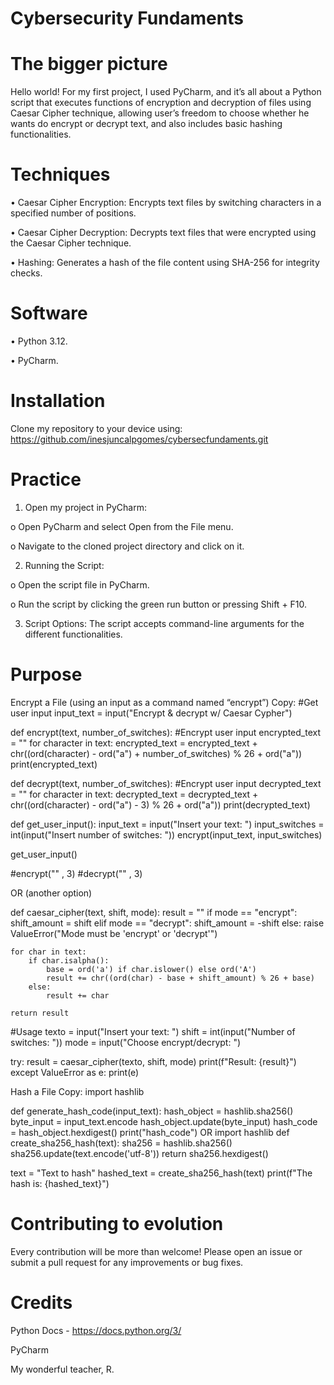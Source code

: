 # Cybersecurity Fundaments

# The bigger picture

Hello world! For my first project, I used PyCharm, and it’s all about a Python script that executes functions of encryption and decryption of files using Caesar Cipher technique, allowing user’s freedom to choose whether he wants do encrypt or decrypt text, and also includes basic hashing functionalities. 

# Techniques

•	Caesar Cipher Encryption: Encrypts text files by switching characters in a specified number of positions.

•	Caesar Cipher Decryption: Decrypts text files that were encrypted using the Caesar Cipher technique.

•	Hashing: Generates a hash of the file content using SHA-256 for integrity checks.

# Software

•	Python 3.12.

•	PyCharm.

# Installation

Clone my repository to your device using:  
https://github.com/inesjuncalpgomes/cybersecfundaments.git

# Practice

1.	Open my project in PyCharm:
    
o	Open PyCharm and select Open from the File menu.

o	Navigate to the cloned project directory and click on it.

2.	Running the Script:
   
o	Open the script file in PyCharm.

o	Run the script by clicking the green run button or pressing Shift + F10.

3.	Script Options: The script accepts command-line arguments for the different functionalities.
   
# Purpose

Encrypt a File (using an input as a command named “encrypt”)
Copy:
#Get user input
input_text = input("Encrypt & decrypt w/ Caesar Cypher")

def encrypt(text, number_of_switches):
    #Encrypt user input
    encrypted_text = ""
    for character in text:
        encrypted_text = encrypted_text + chr((ord(character) - ord("a") + number_of_switches) % 26 + ord("a"))
    print(encrypted_text)

def decrypt(text, number_of_switches):
    #Encrypt user input
    decrypted_text = ""
    for character in text:
        decrypted_text = decrypted_text + chr((ord(character) - ord("a") - 3) % 26 + ord("a"))
    print(decrypted_text)

def get_user_input():
    input_text = input("Insert your text: ")
    input_switches = int(input("Insert number of switches: "))
    encrypt(input_text, input_switches)

get_user_input()

#encrypt("" , 3)
#decrypt("" , 3)

OR (another option)


def caesar_cipher(text, shift, mode):
    result = ""
    if mode == "encrypt":
        shift_amount = shift
    elif mode == "decrypt":
        shift_amount = -shift
    else:
        raise ValueError("Mode must be 'encrypt' or 'decrypt'")

    for char in text:
        if char.isalpha():
            base = ord('a') if char.islower() else ord('A')
            result += chr((ord(char) - base + shift_amount) % 26 + base)
        else:
            result += char

    return result

#Usage
texto = input("Insert your text: ")
shift = int(input("Number of switches: "))
mode = input("Choose encrypt/decrypt: ")

try:
    result = caesar_cipher(texto, shift, mode)
    print(f"Result: {result}")
except ValueError as e:
    print(e)

Hash a File
Copy:
import hashlib


def generate_hash_code(input_text):
    hash_object = hashlib.sha256()
    byte_input = input_text.encode
    hash_object.update(byte_input)
    hash_code = hash_object.hexdigest()
    print("hash_code")
OR
import hashlib
def create_sha256_hash(text):
    sha256 = hashlib.sha256()
    sha256.update(text.encode('utf-8'))
    return sha256.hexdigest()

text = "Text to hash"
hashed_text = create_sha256_hash(text)
print(f"The hash is: {hashed_text}")

# Contributing to evolution

Every contribution will be more than welcome! Please open an issue or submit a pull request for any improvements or bug fixes.

# Credits

Python Docs - https://docs.python.org/3/

PyCharm

My wonderful teacher, R.


    
